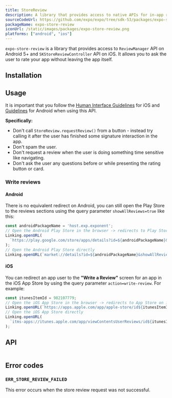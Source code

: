 ```yaml
---
title: StoreReview
description: A library that provides access to native APIs for in-app reviews.
sourceCodeUrl: https://github.com/expo/expo/tree/sdk-53/packages/expo-store-review
packageName: expo-store-review
iconUrl: /static/images/packages/expo-store-review.png
platforms: ["android", "ios"]
---
```


`expo-store-review` is a library that provides access to `ReviewManager` API on Android 5+ and `SKStoreReviewController` API on iOS. It allows you to ask the user to rate your app without leaving the app itself.

## Installation

## Usage

It is important that you follow the [Human Interface Guidelines](https://developer.apple.com/design/human-interface-guidelines/ratings-and-reviews) for iOS and [Guidelines](https://developer.android.com/guide/playcore/in-app-review#when-to-request) for Android when using this API.

**Specifically:**

- Don't call `StoreReview.requestReview()` from a button - instead try calling it after the user has finished some signature interaction in the app.
- Don't spam the user.
- Don't request a review when the user is doing something time sensitive like navigating.
- Don't ask the user any questions before or while presenting the rating button or card.

### Write reviews

#### Android

There is no equivalent redirect on Android, you can still open the Play Store to the reviews sections using the query parameter `showAllReviews=true` like this:

```ts Android Play Store example
const androidPackageName = 'host.exp.exponent';
// Open the Android Play Store in the browser -> redirects to Play Store on Android
Linking.openURL(
  `https://play.google.com/store/apps/details?id=${androidPackageName}&showAllReviews=true`
);
// Open the Android Play Store directly
Linking.openURL(`market://details?id=${androidPackageName}&showAllReviews=true`);
```

#### iOS

You can redirect an app user to the **"Write a Review"** screen for an app in the iOS App Store by using the query parameter `action=write-review`. For example:

```ts iOS App Store example
const itunesItemId = 982107779;
// Open the iOS App Store in the browser -> redirects to App Store on iOS
Linking.openURL(`https://apps.apple.com/app/apple-store/id${itunesItemId}?action=write-review`);
// Open the iOS App Store directly
Linking.openURL(
  `itms-apps://itunes.apple.com/app/viewContentsUserReviews/id${itunesItemId}?action=write-review`
);
```

## API

```js

```

## Error codes

### `ERR_STORE_REVIEW_FAILED`

This error occurs when the store review request was not successful.